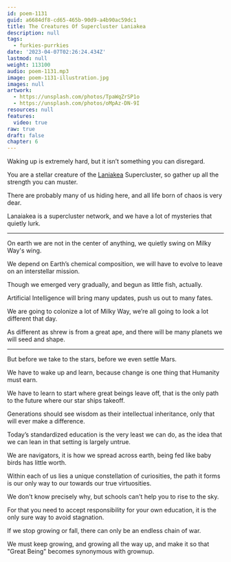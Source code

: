 ```yaml
---
id: poem-1131
guid: a6684df8-cd65-465b-90d9-a4b90ac59dc1
title: The Creatures Of Supercluster Laniakea
description: null
tags:
  - furkies-purrkies
date: '2023-04-07T02:26:24.434Z'
lastmod: null
weight: 113100
audio: poem-1131.mp3
image: poem-1131-illustration.jpg
images: null
artwork:
  - https://unsplash.com/photos/TpaWqZrSP1o
  - https://unsplash.com/photos/oMpAz-DN-9I
resources: null
features:
  video: true
raw: true
draft: false
chapter: 6
---
```


Waking up is extremely hard,
but it isn’t something you can disregard.

You are a stellar creature of the [Laniakea][1] Supercluster,
so gather up all the strength you can muster.

There are probably many of us hiding here,
and all life born of chaos is very dear.

Lanaiakea is a supercluster network,
and we have a lot of mysteries that quietly lurk.

---

On earth we are not in the center of anything,
we quietly swing on Milky Way's wing.

We depend on Earth’s chemical composition,
we will have to evolve to leave on an interstellar mission.

Though we emerged very gradually,
and begun as little fish, actually.

Artificial Intelligence will bring many updates,
push us out to many fates.

We are going to colonize a lot of Milky Way,
we’re all going to look a lot different that day.

As different as shrew is from a great ape,
and there will be many planets we will seed and shape.

---

But before we take to the stars,
before we even settle Mars.

We have to wake up and learn,
because change is one thing that Humanity must earn.

We have to learn to start where great beings leave off,
that is the only path to the future where our star ships takeoff.

Generations should see wisdom as their intellectual inheritance,
only that will ever make a difference.

Today’s standardized education is the very least we can do,
as the idea that we can lean in that setting is largely untrue.

We are navigators, it is how we spread across earth,
being fed like baby birds has little worth.

Within each of us lies a unique constellation of curiosities,
the path it forms is our only way to our towards our true virtuosities.

We don't know precisely why,
but schools can't help you to rise to the sky.

For that you need to accept responsibility for your own education,
it is the only sure way to avoid stagnation.

If we stop growing or fall,
there can only be an endless chain of war.

We must keep growing, and growing all the way up,
and make it so that "Great Being" becomes synonymous with grownup.

[1]: https://www.youtube.com/watch?v=rENyyRwxpHo
